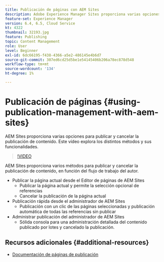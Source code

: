 ```yaml
---
title: Publicación de páginas con AEM Sites
description: Adobe Experience Manager Sites proporciona varias opciones para publicar y cancelar la publicación de contenido. Este vídeo explora los distintos métodos y sus funcionalidades.
feature-set: Experience Manager
version: 6.4, 6.5, Cloud Service
kt: 4322
thumbnail: 32193.jpg
feature: Publishing
topic: Content Management
role: User
level: Beginner
exl-id: 6dc66195-f438-4366-a5e2-486145e4b6d7
source-git-commit: 307ed6cd25d5be1e54145406b206a78ec878d548
workflow-type: tm+mt
source-wordcount: '134'
ht-degree: 1%

---
```


# Publicación de páginas {#using-publication-management-with-aem-sites}

AEM Sites proporciona varias opciones para publicar y cancelar la publicación de contenido. Este vídeo explora los distintos métodos y sus funcionalidades.

>[!VIDEO](https://video.tv.adobe.com/v/32193?quality=12&learn=on)

AEM Sites proporciona varios métodos para publicar y cancelar la publicación de contenido, en función del flujo de trabajo del autor.

* Publicar la página actual desde el Editor de páginas de AEM Sites
   * Publicar la página actual y permite la selección opcional de referencias
   * Cancelar la publicación de la página actual
* Publicación rápida desde el administrador de AEM Sites
   * Publicación con un clic de las páginas seleccionadas y publicación automática de todas las referencias sin publicar
* Administrar publicación del administrador de AEM Sites
   * Sólida consola para una administración detallada del contenido publicado por lotes y cancelado la publicación.

## Recursos adicionales {#additional-resources}

* [Documentación de páginas de publicación](https://experienceleague.adobe.com/docs/experience-manager-65/authoring/authoring/publishing-pages.html)
